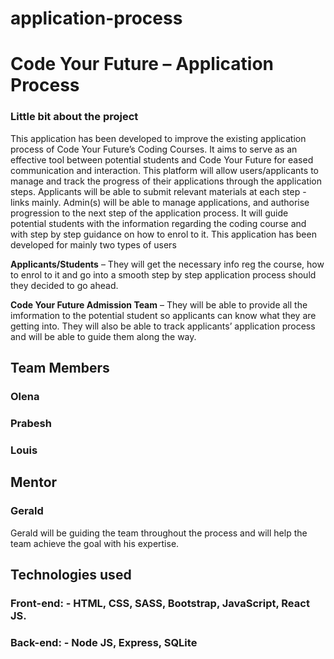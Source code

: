 # application-process
# Code Your Future – Application Process

### Little bit about the project
This application has been developed to improve the existing application process of Code Your Future’s Coding Courses.  It aims to serve as an effective tool between potential students and Code Your Future for eased communication and interaction. This platform will allow users/applicants to manage and track the progress of their applications through the application steps. Applicants will be able to submit relevant materials at each step - links mainly. 
Admin(s) will be able to manage applications, and authorise progression to the next step of the application process. 
 It will guide potential students with the information regarding the coding course and with step by step guidance on how to enrol to it. 
This application has been developed for mainly two types of users

**Applicants/Students** – They will get the necessary info reg the course, how to enrol to it and go into a smooth step by step application process should they decided to go ahead.

**Code Your Future Admission Team** – They will be able to provide all the imformation to the potential student so applicants can know what they are getting into. They will also be able to track applicants’ application process and will be able to guide them along the way.

## Team Members

###  Olena 
### Prabesh
### Louis

## Mentor

### Gerald 
Gerald will be guiding the team throughout the process and will help the team achieve the goal with his expertise.

## Technologies used
### Front-end: - HTML, CSS, SASS, Bootstrap, JavaScript, React JS. 
### Back-end: - Node JS, Express, SQLite
